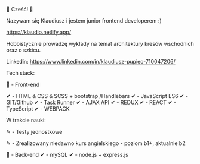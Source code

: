 👋 Cześć! 👋

Nazywam się Klaudiusz i jestem junior frontend developerem :) 

https://klaudio.netlify.app/

Hobbistycznie prowadzę wykłady na temat architektury kresów wschodnich oraz o szkicu.

Linkedin: https://www.linkedin.com/in/klaudiusz-pupiec-710047206/

Tech stack:

🌝 - Front-end

✔ - HTML & CSS & SCSS + bootstrap /Handlebars
✔ - JavaScript ES6 
✔ - GIT/Github
✔ - Task Runner
✔ - AJAX API
✔ - REDUX
✔ - REACT
✔ - TypeScript
✔ - WEBPACK

W trakcie nauki: 

✎  - Testy jednostkowe

✎  - Zrealizowany niedawno kurs angielskiego - poziom b1+, aktualnie b2

🌚 - Back-end
✔ - mySQL
✔ - node.js + express.js
